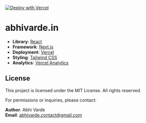 [![Deploy with Vercel](https://vercel.com/button)](https://vercel.com/new/clone?repository-url=https://github.com/AbhiVarde/abhivarde.in)

# abhivarde.in

- **Library**: [React](https://react.dev/)
- **Framework**: [Next.js](https://nextjs.org/)
- **Deployment**: [Vercel](https://vercel.com)
- **Styling**: [Tailwind CSS](https://tailwindcss.com)
- **Analytics**: [Vercel Analytics](https://vercel.com/analytics)

## License

This project is licensed under the MIT License. All rights reserved.

For permissions or inquiries, please contact:

**Author**: Abhi Varde  
**Email**: abhivarde.contact@gmail.com
